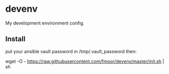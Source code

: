 # devenv
My development environment config.

## Install

put your ansible vault password in /tmp/.vault_password then:

wget -O - https://raw.githubusercontent.com/fmoor/devenv/master/init.sh | sh
